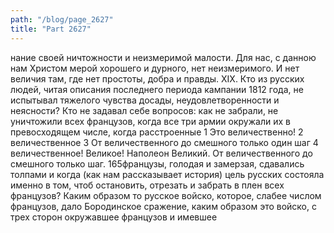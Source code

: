 ```yaml
---
path: "/blog/page_2627"
title: "Part 2627"
---
```


нание своей ничтожности и неизмеримой малости.
Для нас, с данною нам Христом мерой хорошего и дурного, нет неизмеримого. И нет величия там, где нет простоты, добра и правды.
XIX.
Кто из русских людей, читая описания последнего периода кампании 1812 года, не испытывал тяжелого чувства досады, неудовлетворенности и неясности? Кто не задавал себе вопросов: как не забрали, не уничтожили всех французов, когда все три армии окружали их в превосходящем числе, когда расстроенные 1 Это величественно!
2 величественное
3 От величественного до смешного только один шаг
4 величественное! Великое! Наполеон Великий. От величественного до смешного только шаг.
165французы, голодая и замерзая, сдавались толпами и когда (как нам рассказывает история) цель русских состояла именно в том, чтоб остановить, отрезать и забрать в плен всех французов?
Каким образом то русское войско, которое, слабее числом французов, дало Бородинское сражение, каким образом это войско, с трех сторон окружавшее французов и имевшее
